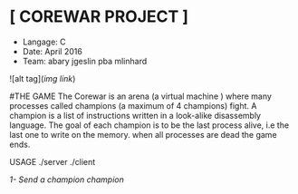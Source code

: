 # [ COREWAR PROJECT ]
- Langage: C
- Date: April 2016
- Team: abary jgeslin pba mlinhard

![alt tag](*img link*)

#THE GAME
The Corewar is an arena (a virtual machine ) where many processes called 
champions (a maximum of 4 champions) fight. A champion is a list of instructions
written in a look-alike disassembly language. The goal of each champion is to 
be the last process alive, i.e the last one to write on the memory. 
when all processes are dead the game ends.

USAGE
./server <port>
./client <address> <port>

1- Send a champion
champion <path to a champion>
